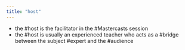 ```yaml
---
title: "host"
---
```


- the #host is the facilitator in the #Mastercasts session<span id='e_XdcDB_M'/>
- the #host is usually an experienced teacher who acts as a #bridge between the subject #expert and the #audience<span id='juwDeAA5y'/>
